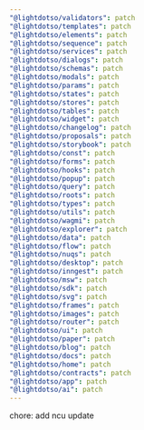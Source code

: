 ```yaml
---
"@lightdotso/validators": patch
"@lightdotso/templates": patch
"@lightdotso/elements": patch
"@lightdotso/sequence": patch
"@lightdotso/services": patch
"@lightdotso/dialogs": patch
"@lightdotso/schemas": patch
"@lightdotso/modals": patch
"@lightdotso/params": patch
"@lightdotso/states": patch
"@lightdotso/stores": patch
"@lightdotso/tables": patch
"@lightdotso/widget": patch
"@lightdotso/changelog": patch
"@lightdotso/proposals": patch
"@lightdotso/storybook": patch
"@lightdotso/const": patch
"@lightdotso/forms": patch
"@lightdotso/hooks": patch
"@lightdotso/popup": patch
"@lightdotso/query": patch
"@lightdotso/roots": patch
"@lightdotso/types": patch
"@lightdotso/utils": patch
"@lightdotso/wagmi": patch
"@lightdotso/explorer": patch
"@lightdotso/data": patch
"@lightdotso/flow": patch
"@lightdotso/nuqs": patch
"@lightdotso/desktop": patch
"@lightdotso/inngest": patch
"@lightdotso/msw": patch
"@lightdotso/sdk": patch
"@lightdotso/svg": patch
"@lightdotso/frames": patch
"@lightdotso/images": patch
"@lightdotso/router": patch
"@lightdotso/ui": patch
"@lightdotso/paper": patch
"@lightdotso/blog": patch
"@lightdotso/docs": patch
"@lightdotso/home": patch
"@lightdotso/contracts": patch
"@lightdotso/app": patch
"@lightdotso/ai": patch
---
```


chore: add ncu update
